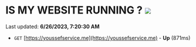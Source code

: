 # IS MY WEBSITE RUNNING ? [![](https://img.shields.io/static/v1?label=Sponsor&message=%E2%9D%A4&logo=GitHub&color=%23fe8e86)](https://github.com/sponsors/<username>)

Last updated: **6/26/2023, 7:20:30 AM**

- `GET` [https://youssefservice.me](https://youssefservice.me) - **Up** (871ms)
